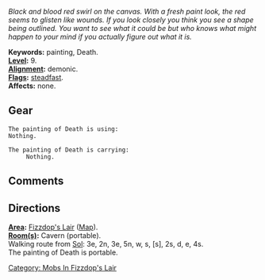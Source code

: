 *Black and blood red swirl on the canvas. With a fresh paint look, the
red seems to glisten like wounds. If you look closely you think you see
a shape being outlined. You want to see what it could be but who knows
what might happen to your mind if you actually figure out what it is.*

**Keywords:** painting, Death.  
**[Level](Level "wikilink"):** 9.  
**[Alignment](Alignment "wikilink"):** demonic.  
**[Flags](:Category:_Mob_Types "wikilink"):**
[steadfast](Sentinel_Mobs "wikilink").  
**Affects:** none.  

## Gear

`The painting of Death is using:`  
`Nothing.`

`The painting of Death is carrying:`  
`     Nothing.`

## Comments

## Directions

**[Area](:Category:_Areas "wikilink"):** [Fizzdop's
Lair](:Category:_Fizzdop's_Lair "wikilink")
([Map](Fizzdop's_Lair_Map "wikilink")).  
**[Room(s)](:Category:_Rooms "wikilink"):** Cavern (portable).  
Walking route from [Sol](Sol "wikilink"): 3e, 2n, 3e, 5n, w, s, \[s\],
2s, d, e, 4s.  
The painting of Death is portable.  

[Category: Mobs In Fizzdop's
Lair](Category:_Mobs_In_Fizzdop's_Lair "wikilink")
